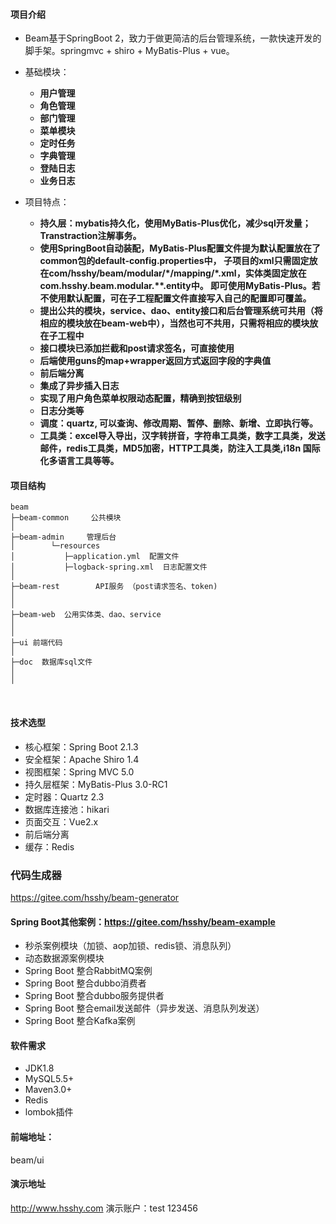 #### 项目介绍

- Beam基于SpringBoot 2，致力于做更简洁的后台管理系统，一款快速开发的脚手架。springmvc + shiro + MyBatis-Plus + vue。
- 基础模块：
  -  **用户管理**
  -  **角色管理** 
  -  **部门管理**
  -  **菜单模块**
  -  **定时任务**
  -  **字典管理**
  -  **登陆日志**
  -  **业务日志**
  
- 项目特点：
  - **持久层：mybatis持久化，使用MyBatis-Plus优化，减少sql开发量；Transtraction注解事务。**
  - **使用SpringBoot自动装配，MyBatis-Plus配置文件提为默认配置放在了common包的default-config.properties中，
  子项目的xml只需固定放在com/hsshy/beam/modular/\*/mapping/\*.xml，实体类固定放在com.hsshy.beam.modular.\**.entity中。
  即可使用MyBatis-Plus。若不使用默认配置，可在子工程配置文件直接写入自己的配置即可覆盖。**
  - **提出公共的模块，service、dao、entity接口和后台管理系统可共用（将相应的模块放在beam-web中），当然也可不共用，只需将相应的模块放在子工程中**
  - **接口模块已添加拦截和post请求签名，可直接使用**
  - **后端使用guns的map+wrapper返回方式返回字段的字典值**
  - **前后端分离**
  - **集成了异步插入日志**
  - **实现了用户角色菜单权限动态配置，精确到按钮级别**
  - **日志分类等**
  - **调度：quartz, 可以查询、修改周期、暂停、删除、新增、立即执行等。**
  - **工具类：excel导入导出，汉字转拼音，字符串工具类，数字工具类，发送邮件，redis工具类，MD5加密，HTTP工具类，防注入工具类,i18n 国际化多语言工具等等。**


#### 项目结构
````
beam
├─beam-common     公共模块
│ 
├─beam-admin     管理后台
│        └─resources 
│           ├─application.yml  配置文件
│           ├─logback-spring.xml  日志配置文件
│ 
├─beam-rest        API服务 （post请求签名、token)
│             
│ 
├─beam-web  公用实体类、dao、service
│   
│ 
├─ui 前端代码
│ 
├─doc  数据库sql文件
│ 
│ 
````
<br>

#### 技术选型
- 核心框架：Spring Boot 2.1.3
- 安全框架：Apache Shiro 1.4
- 视图框架：Spring MVC 5.0
- 持久层框架：MyBatis-Plus 3.0-RC1
- 定时器：Quartz 2.3
- 数据库连接池：hikari
- 页面交互：Vue2.x
- 前后端分离
- 缓存：Redis

### 代码生成器
https://gitee.com/hsshy/beam-generator

#### Spring Boot其他案例：https://gitee.com/hsshy/beam-example
- 秒杀案例模块（加锁、aop加锁、redis锁、消息队列）
- 动态数据源案例模块
- Spring Boot 整合RabbitMQ案例
- Spring Boot 整合dubbo消费者
- Spring Boot 整合dubbo服务提供者
- Spring Boot 整合email发送邮件（异步发送、消息队列发送）
- Spring Boot 整合Kafka案例

#### 软件需求
- JDK1.8
- MySQL5.5+
- Maven3.0+
- Redis
- lombok插件

#### 前端地址：
beam/ui

#### 演示地址
http://www.hsshy.com
演示账户：test 123456
